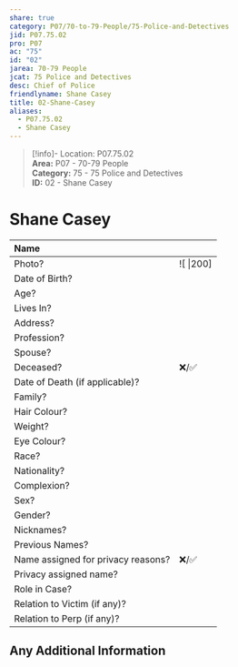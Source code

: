 ```yaml
---  
share: true  
category: P07/70-to-79-People/75-Police-and-Detectives  
jid: P07.75.02  
pro: P07  
ac: "75"  
id: "02"  
jarea: 70-79 People  
jcat: 75 Police and Detectives  
desc: Chief of Police  
friendlyname: Shane Casey  
title: 02-Shane-Casey  
aliases:  
  - P07.75.02  
  - Shane Casey  
---  
```

  
>[!info]- Location: P07.75.02  
>**Area:** P07 - 70-79 People  
>**Category:** 75 - 75 Police and Detectives  
>**ID:** 02 - Shane Casey  
  
# Shane Casey  
  
| Name                               |            |  
|:---------------------------------- |:---------- |  
| Photo?                             | ![  \|200] |  
| Date of Birth?                     |            |  
| Age?                               |            |  
| Lives In?                          |            |  
| Address?                           |            |  
| Profession?                        |            |  
| Spouse?                            |            |  
| Deceased?                          | ❌/✅      |  
| Date of Death (if applicable)?     |            |  
| Family?                            |            |  
| Hair Colour?                       |            |  
| Weight?                            |            |  
| Eye Colour?                        |            |  
| Race?                              |            |  
| Nationality?                       |            |  
| Complexion?                        |            |  
| Sex?                               |            |  
| Gender?                                   |            |  
| Nicknames?                         |            |  
| Previous Names?                    |            |  
| Name assigned for privacy reasons? | ❌/✅      |  
| Privacy assigned name?             |            |  
| Role in Case?                      |            |  
| Relation to Victim (if any)?       |            |  
| Relation to Perp (if any)?         |            |  
  
## Any Additional Information